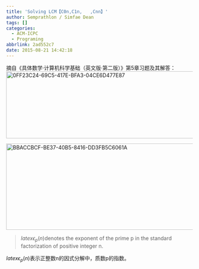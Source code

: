 ```yaml
---
title: 'Solving LCM【C0n,C1n,   ,Cnn】'
author: Semprathlon / Simfae Dean
tags: []
categories:
  - ACM-ICPC
  - Programing
abbrlink: 2ad552c7
date: 2015-08-21 14:42:18
---
```

摘自《具体数学·计算机科学基础（英文版·第二版）》第5章习题及其解答：
<a href="__ASSETS_HOST_NAME__/2015/08/0FF23C24-69C5-417E-BFA3-04CE6D477E87.jpg"><img src="__ASSETS_HOST_NAME__/2015/08/0FF23C24-69C5-417E-BFA3-04CE6D477E87-1024x181.jpg" alt="0FF23C24-69C5-417E-BFA3-04CE6D477E87" width="1024" height="181" class="alignnone size-large wp-image-1060" /></a>

<a href="__ASSETS_HOST_NAME__/2015/08/BBACCBCF-BE37-40B5-8416-DD3FB5C6061A.jpg"><img src="__ASSETS_HOST_NAME__/2015/08/BBACCBCF-BE37-40B5-8416-DD3FB5C6061A-1024x233.jpg" alt="BBACCBCF-BE37-40B5-8416-DD3FB5C6061A" width="1024" height="233" class="alignnone size-large wp-image-1061" /></a>

> $latex \epsilon_p(n)$denotes the exponent of the prime p in the standard factorization of positive integer n.
 
$latex \epsilon_p(n)$表示正整数n的因式分解中，质数p的指数。

